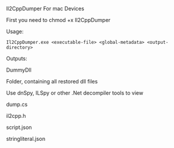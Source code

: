 Il2CppDumper For mac Devices 

First you need to chmod +x Il2CppDumper

Usage:

`Il2CppDumper.exe <executable-file> <global-metadata> <output-directory>`

Outputs:

DummyDll

Folder, containing all restored dll files

Use dnSpy, ILSpy or other .Net decompiler tools to view

dump.cs

il2cpp.h

script.json

stringliteral.json
